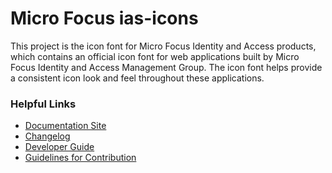 # Micro Focus ias-icons

This project is the icon font for Micro Focus Identity and Access products,
which contains an official icon font for web applications built by Micro Focus Identity and 
Access Management Group. The icon font helps provide a consistent icon look and feel 
throughout these applications.

### Helpful Links

- [Documentation Site](https://microfocus.github.io/ias-icons)
- [Changelog](./CHANGELOG.md)
- [Developer Guide](./DEVELOPER.md)
- [Guidelines for Contribution](./CONTRIBUTING.md)
